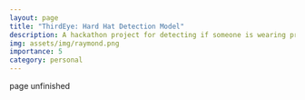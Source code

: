 ```yaml
---
layout: page
title: "ThirdEye: Hard Hat Detection Model"
description: A hackathon project for detecting if someone is wearing protective gear or not.
img: assets/img/raymond.png
importance: 5
category: personal
---
```


page unfinished
